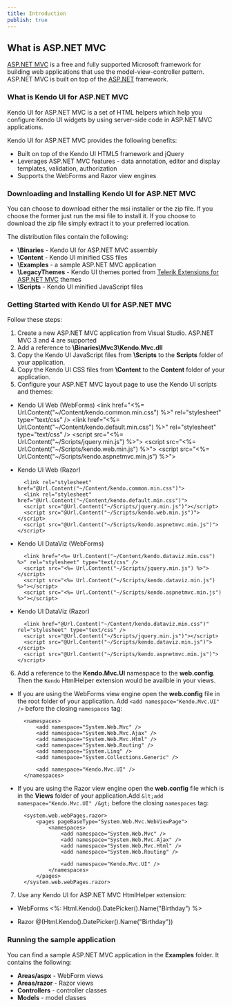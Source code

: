 ```yaml
---
title: Introduction
publish: true
---
```


## What is ASP.NET MVC

 [ASP.NET MVC](http://www.asp.net/mvc/) is a free and fully supported Microsoft framework for building web applications that use the model-view-controller pattern.
ASP.NET MVC is built on top of the [ASP.NET](http://www.asp.net/) framework.

### What is Kendo UI for ASP.NET MVC

Kendo UI for ASP.NET MVC is a set of HTML helpers which help you configure Kendo UI widgets by using server-side code in ASP.NET MVC applications.

Kendo UI for ASP.NET MVC provides the following benefits:

*   Built on top of the Kendo UI HTML5 framework and jQuery
*   Leverages ASP.NET MVC features - data annotation, editor and display templates, validation, authorization
*   Supports the WebForms and Razor view engines

### Downloading and Installing Kendo UI for ASP.NET MVC

You can choose to download either the msi installer or the zip file. If you choose the former just run the msi file to install it. If you choose to
download the zip file simply extract it to your preferred location.

The distribution files contain the following:

*   **\Binaries** - Kendo UI for ASP.NET MVC assembly
*   **\Content** - Kendo UI minified CSS files
*   **\Examples** - a sample ASP.NET MVC application
*   **\LegacyThemes** - Kendo UI themes ported from [Telerik Extensions for ASP.NET MVC](http://www.telerik.com/products/aspnet-mvc.aspx) themes
*   **\Scripts** - Kendo UI minified JavaScript files

### Getting Started with Kendo UI for ASP.NET MVC

Follow these steps:

1.  Create a new ASP.NET MVC application from Visual Studio. ASP.NET MVC 3 and 4 are supported
2.  Add a reference to **\Binaries\Mvc3\Kendo.Mvc.dll**
3.  Copy the Kendo UI JavaScript files from **\Scripts** to the **Scripts** folder of your application.
4.  Copy the Kendo UI CSS files from **\Content** to the **Content** folder of your application.
5.  Configure your ASP.NET MVC layout page to use the Kendo UI scripts and themes:
- Kendo UI Web (WebForms)
        <link href="<%= Url.Content("~/Content/kendo.common.min.css") %>" rel="stylesheet" type="text/css" />
        <link href="<%= Url.Content("~/Content/kendo.default.min.css") %>" rel="stylesheet" type="text/css" />
        <script src="<%= Url.Content("~/Scripts/jquery.min.js") %>"></script>
        <script src="<%= Url.Content("~/Scripts/kendo.web.min.js") %>"></script>
        <script src="<%= Url.Content("~/Scripts/kendo.aspnetmvc.min.js") %>"></script>

- Kendo UI Web (Razor)

        <link rel="stylesheet" href="@Url.Content("~/Content/kendo.common.min.css")">
        <link rel="stylesheet" href="@Url.Content("~/Content/kendo.default.min.css")">
        <script src="@Url.Content("~/Scripts/jquery.min.js")"></script>
        <script src="@Url.Content("~/Scripts/kendo.web.min.js")"></script>
        <script src="@Url.Content("~/Scripts/kendo.aspnetmvc.min.js")"></script>

- Kendo UI DataViz (WebForms)

        <link href="<%= Url.Content("~/Content/kendo.dataviz.min.css") %>" rel="stylesheet" type="text/css" />
        <script src="<%= Url.Content("~/Scripts/jquery.min.js") %>"></script>
        <script src="<%= Url.Content("~/Scripts/kendo.dataviz.min.js") %>"></script>
        <script src="<%= Url.Content("~/Scripts/kendo.aspnetmvc.min.js") %>"></script>

- Kendo UI DataViz (Razor)

        <link href="@Url.Content("~/Content/kendo.dataviz.min.css")" rel="stylesheet" type="text/css" />
        <script src="@Url.Content("~/Scripts/jquery.min.js")"></script>
        <script src="@Url.Content("~/Scripts/kendo.dataviz.min.js")"></script>
        <script src="@Url.Content("~/Scripts/kendo.aspnetmvc.min.js")"></script>
6.  Add a reference to the **Kendo.Mvc.UI** namespace to the **web.config**. Then the `Kendo` HtmlHelper extension would
be availble in your views.

- If you are using the WebForms view engine open the **web.config** file in the root folder of your application. Add
    `<add namespace="Kendo.Mvc.UI" />` before the closing `namespaces` tag:

        <namespaces>
            <add namespace="System.Web.Mvc" />
            <add namespace="System.Web.Mvc.Ajax" />
            <add namespace="System.Web.Mvc.Html" />
            <add namespace="System.Web.Routing" />
            <add namespace="System.Linq" />
            <add namespace="System.Collections.Generic" />

            <add namespace="Kendo.Mvc.UI" />
        </namespaces>
- If you are using the Razor view engine open the **web.config** file which is in the **Views** folder
    of your application.Add `&lt;add namespace="Kendo.Mvc.UI" /&gt;` before the closing `namespaces` tag:

        <system.web.webPages.razor>
            <pages pageBaseType="System.Web.Mvc.WebViewPage">
                <namespaces>
                    <add namespace="System.Web.Mvc" />
                    <add namespace="System.Web.Mvc.Ajax" />
                    <add namespace="System.Web.Mvc.Html" />
                    <add namespace="System.Web.Routing" />

                    <add namespace="Kendo.Mvc.UI" />
                </namespaces>
            </pages>
        </system.web.webPages.razor>
7.  Use any Kendo UI for ASP.NET MVC HtmlHelper extension:

- WebForms
        <%: Html.Kendo().DatePicker().Name("Birthday") %>

- Razor
        @(Html.Kendo().DatePicker().Name("Birthday"))


### Running the sample application

You can find a sample ASP.NET MVC application in the **Examples** folder.
It contains the following:

*   **Areas/aspx** - WebForm views
*   **Areas/razor** - Razor views
*   **Controllers** - controller classes
*   **Models** - model classes
